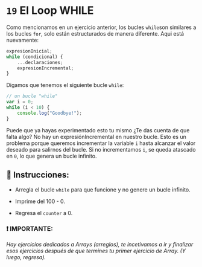 # `19` El Loop WHILE

Como mencionamos en un ejercicio anterior, los bucles `while`son similares a los bucles `for`, solo están estructurados de manera diferente.
Aqui está nuevamente:

```js
expresionInicial;
while (condicional) {
    ...declaraciones;
    expresionIncremental;
}
```
Digamos que tenemos el siguiente bucle `while`:

```js
// un bucle "while" 
var i = 0;
while (i < 10) {
    console.log("Goodbye!");
}
```
Puede que ya hayas experimentado esto tu mismo ¿Te das cuenta de que falta algo? No hay un expresiónIncremental en nuestro bucle. Esto es un problema porque queremos incrementar la variable `i` hasta alcanzar el valor deseado para salirnos del bucle. Si no incrementamos `i`, se queda atascado en `0`, lo que genera un bucle infinito. 

## :pencil: Instrucciones:

* Arregla el bucle `while` para que funcione y no genere un bucle infinito.

* Imprime del 100 - 0. 

* Regresa el `counter` a 0.

### :exclamation: IMPORTANTE: 
*Hay ejercicios dedicados a Arrays (arreglos), te incetivamos a ir y finalizar esos ejercicios después de que termines tu primer ejercicio de Array. (Y luego, regresa).*

